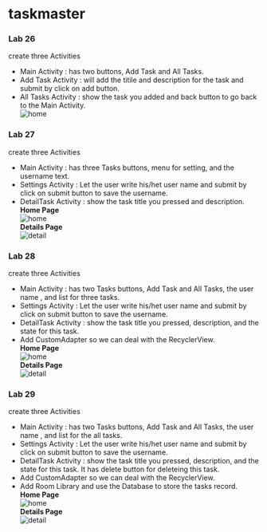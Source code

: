 # taskmaster
### Lab 26 
create three Activities   
* Main Activity : has two buttons, Add Task and All Tasks.  
* Add Task Activity : will add the titile and description for the task and submit by click on add button.  
* All Tasks Activity : show the task you added and back button to go back to the Main Activity.  
![home](./screenshots/home.PNG)  
  
### Lab 27
create three Activities   
* Main Activity : has three Tasks buttons, menu for setting, and the username text.  
* Settings Activity : Let the user write his/het user name and submit by click on submit button to save the username.  
* DetailTask Activity : show the task title you pressed and description.  
**Home Page**  
![home](./screenshots/AppTask.PNG)  
**Details Page**  
![detail](./screenshots/detailPage.PNG)  

  
### Lab 28
create three Activities   
* Main Activity : has two Tasks buttons, Add Task and All Tasks, the user name , and list for three tasks.  
* Settings Activity : Let the user write his/het user name and submit by click on submit button to save the username.  
* DetailTask Activity : show the task title you pressed, description, and the state for this task.  
* Add CustomAdapter so we can deal with the RecyclerView.   
**Home Page**  
![home](./screenshots/App1.PNG)  
**Details Page**  
![detail](./screenshots/detailTask.PNG)    
  
### Lab 29
create three Activities   
* Main Activity : has two Tasks buttons, Add Task and All Tasks, the user name , and list for the all tasks.  
* Settings Activity : Let the user write his/het user name and submit by click on submit button to save the username.  
* DetailTask Activity : show the task title you pressed, description, and the state for this task. It has delete button for deleteing this task.  
* Add CustomAdapter so we can deal with the RecyclerView. 
* Add Room Library and use the Database to store the tasks record.    
**Home Page**  
![home](./screenshots/App29.PNG)  
**Details Page**  
![detail](./screenshots/Detail29.PNG)      